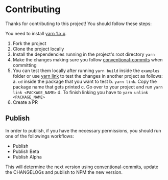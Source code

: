 # Contributing

Thanks for contributing to this project! You should follow these steps:

You need to install [yarn 1.x.x](https://classic.yarnpkg.com/en/docs/install).

1. Fork the project
2. Clone the project locally
3. Install the dependencies running in the project's root directory `yarn`
4. Make the changes making sure you follow [conventional-commits](https://www.conventionalcommits.org/en/v1.0.0/) when committing
5. You can test them locally after running `yarn build` inside the `examples` folder or use [yarn link](https://classic.yarnpkg.com/en/docs/cli/link/) to test the changes in another project as follows:
   a. `cd` inside the package that you want to test
   b. `yarn link`. Copy the package name that gets printed
   c. Go over to your project and run `yarn link <PACKAGE_NAME>`
   d. To finish linking you have to `yarn unlink <PACKAGE_NAME>`
6. Create a PR

## Publish

In order to publish, if you have the necessary permissions, you should run one of the followings workflows:

-   Publish
-   Publish Beta
-   Publish Alpha

This will determine the next version using [conventional-commits](https://www.conventionalcommits.org/en/v1.0.0/), update the CHANGELOGs and publish to NPM the new version.

